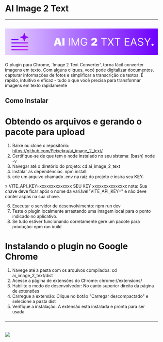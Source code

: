 # AI Image 2 Text

---
![](https://github.com/Peixekru/ai_image_2_text/blob/main/_md/Frame%201.png)
---


O plugin para Chrome, 'Image 2 Text Converter', torna fácil converter imagens em texto. Com alguns cliques, você pode digitalizar documentos, capturar informações de fotos e simplificar a transcrição de textos. É rápido, intuitivo e eficaz - tudo o que você precisa para transformar imagens em texto rapidamente

## Como Instalar

# Obtendo os arquivos e gerando o pacote para upload

1. Baixe ou clone o repositório: https://github.com/Peixekru/ai_image_2_text/
2. Certifique-se de que tem o node instalado no seu sistema: [bash] node -v
3. Navegar até o diretório do projeto: cd ai_image_2_text
4. Instalar as dependências: npm install
5. crie um arquivo chamado .env na raiz do projeto e insira seu KEY: 

» VITE_API_KEY=xxxxxxxxxxxxxx SEU KEY xxxxxxxxxxxxxxx
nota: Sua chave deve ficar após o nome da variável"VITE_API_KEY=" e não deve conter aspas na sua chave.

6. Executar o servidor de desenvolvimento: npm run dev
7. Teste o plugin localmente arrastando uma imagem local para o ponto indicado no aplicativo.
8. Se tudo estiver funcionando corretamente gere um pacote para produção: npm run build

# Instalando o plugin no Google Chrome

1. Navege até a pasta com os arquivos compilados: cd ai_image_2_text/dist
2. Acesse a página de extensões do Chrome: chrome://extensions/
3. Habilite o modo de desenvolvedor: No canto superior direito da página de extensões
4. Carregue a extensão: Clique no botão "Carregar descompactado" e selecione a pasta dist
5. Verifique a instalação: A extensão está instalada e pronta para ser usada.

#####
---
![](https://github.com/Peixekru/ai_image_2_text/blob/main/_md/Group%201.png)
---

